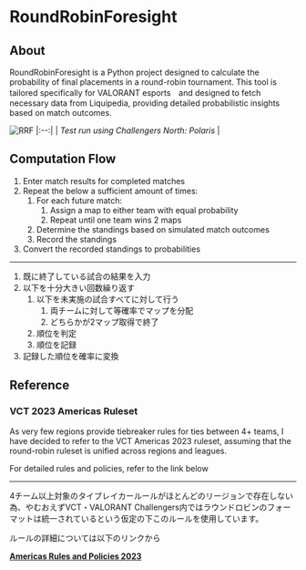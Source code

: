 # RoundRobinForesight

## About
RoundRobinForesight is a Python project designed to calculate the probability of final placements in a round-robin tournament. This tool is tailored specifically for VALORANT esports　and designed to fetch necessary data from Liquipedia, providing detailed probabilistic insights based on match outcomes.

![RRF](https://github.com/Wolframike/RoundRobinForesight/assets/145457464/baa2cf42-bd98-4393-b3cb-90ae01a34a81)
|:--:| 
| *Test run using Challengers North: Polaris* |

## Computation Flow

1. Enter match results for completed matches
2. Repeat the below a sufficient amount of times:
    1. For each future match:
        1. Assign a map to either team with equal probability
        2. Repeat until one team wins 2 maps
    2. Determine the standings based on simulated match outcomes
    3. Record the standings
3. Convert the recorded standings to probabilities

---

1. 既に終了している試合の結果を入力
2. 以下を十分大きい回数繰り返す
    1. 以下を未実施の試合すべてに対して行う
        1. 両チームに対して等確率でマップを分配
        2. どちらかが2マップ取得で終了
    2. 順位を判定
    3. 順位を記録
3. 記録した順位を確率に変換

## Reference

### VCT 2023 Americas Ruleset

As very few regions provide tiebreaker rules for ties between 4+ teams, I have decided to refer to the VCT Americas 2023 ruleset, assuming that the round-robin ruleset is unified across regions and leagues.

For detailed rules and policies, refer to the link below

---

4チーム以上対象のタイブレイカールールがほとんどのリージョンで存在しない為、やむおえずVCT・VALORANT Challengers内ではラウンドロビンのフォーマットは統一されているという仮定の下このルールを使用しています。

ルールの詳細については以下のリンクから

**[Americas Rules and Policies 2023](https://www.dropbox.com/sh/xfy0lbve0hdr0ju/AAB0_AhrZQmhr4_HDOBQKK8Qa/Rules%20and%20Policies%202023/Americas%20Rules%20and%20Policies%202023?e=1&preview=VCT+Americas+Event-Specific+Ruleset+(v23.2).pdf&subfolder_nav_tracking=1&dl=0)**
